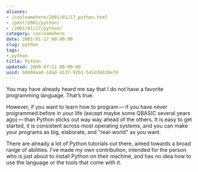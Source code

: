 ```yaml
---
aliases:
- /coolnamehere/2001/01/17_python.html
- /post/2001/python/
- /2001/01/17/python/
category: coolnamehere
date: 2001-01-17 00:00:00
slug: python
tags:
- python
title: Python
updated: 2009-07-11 00:00:00
uuid: b0804aa0-1dad-4137-92b1-541d34328e79
---
```


You may have already heard me say that I do not have a favorite
programming language. That’s true.

However, if you want to learn how to program — if you have never
programmed before in your life (except maybe some QBASIC several years
ago) — than Python sticks out way way ahead of the others. It is easy to
get started, it is consistent across most operating systems, and you can
make your programs as big, elaborate, and "real-world" as you want.

There are already a lot of Python tutorials out there, aimed towards a
broad range of abilities. I’ve made my own contribution, intended for
the person who is just about to install Python on their machine, and has
no idea how to use the language or the tools that come with it.